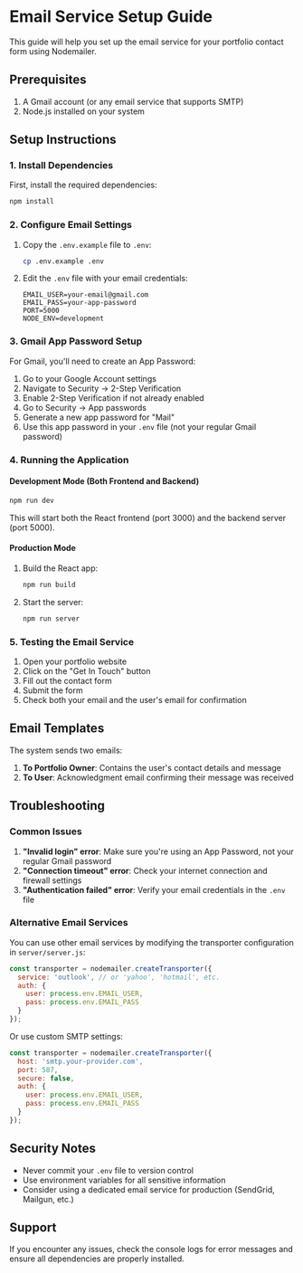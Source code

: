 # Email Service Setup Guide

This guide will help you set up the email service for your portfolio contact form using Nodemailer.

## Prerequisites

1. A Gmail account (or any email service that supports SMTP)
2. Node.js installed on your system

## Setup Instructions

### 1. Install Dependencies

First, install the required dependencies:

```bash
npm install
```

### 2. Configure Email Settings

1. Copy the `.env.example` file to `.env`:
   ```bash
   cp .env.example .env
   ```

2. Edit the `.env` file with your email credentials:
   ```
   EMAIL_USER=your-email@gmail.com
   EMAIL_PASS=your-app-password
   PORT=5000
   NODE_ENV=development
   ```

### 3. Gmail App Password Setup

For Gmail, you'll need to create an App Password:

1. Go to your Google Account settings
2. Navigate to Security → 2-Step Verification
3. Enable 2-Step Verification if not already enabled
4. Go to Security → App passwords
5. Generate a new app password for "Mail"
6. Use this app password in your `.env` file (not your regular Gmail password)

### 4. Running the Application

#### Development Mode (Both Frontend and Backend)
```bash
npm run dev
```

This will start both the React frontend (port 3000) and the backend server (port 5000).

#### Production Mode
1. Build the React app:
   ```bash
   npm run build
   ```

2. Start the server:
   ```bash
   npm run server
   ```

### 5. Testing the Email Service

1. Open your portfolio website
2. Click on the "Get In Touch" button
3. Fill out the contact form
4. Submit the form
5. Check both your email and the user's email for confirmation

## Email Templates

The system sends two emails:

1. **To Portfolio Owner**: Contains the user's contact details and message
2. **To User**: Acknowledgment email confirming their message was received

## Troubleshooting

### Common Issues

1. **"Invalid login" error**: Make sure you're using an App Password, not your regular Gmail password
2. **"Connection timeout" error**: Check your internet connection and firewall settings
3. **"Authentication failed" error**: Verify your email credentials in the `.env` file

### Alternative Email Services

You can use other email services by modifying the transporter configuration in `server/server.js`:

```javascript
const transporter = nodemailer.createTransporter({
  service: 'outlook', // or 'yahoo', 'hotmail', etc.
  auth: {
    user: process.env.EMAIL_USER,
    pass: process.env.EMAIL_PASS
  }
});
```

Or use custom SMTP settings:

```javascript
const transporter = nodemailer.createTransporter({
  host: 'smtp.your-provider.com',
  port: 587,
  secure: false,
  auth: {
    user: process.env.EMAIL_USER,
    pass: process.env.EMAIL_PASS
  }
});
```

## Security Notes

- Never commit your `.env` file to version control
- Use environment variables for all sensitive information
- Consider using a dedicated email service for production (SendGrid, Mailgun, etc.)

## Support

If you encounter any issues, check the console logs for error messages and ensure all dependencies are properly installed.
